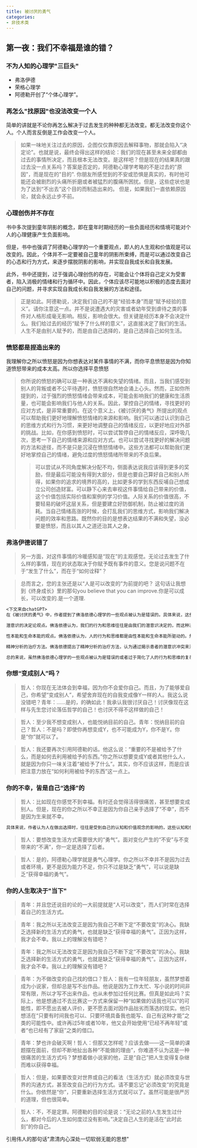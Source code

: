 ```yaml
---
title: 被讨厌的勇气
categories:
- 非技术类
---
```


## 第一夜：我们不幸福是谁的错？

### 不为人知的心理学"三巨头"
- 弗洛伊德
- 荣格心理学
- 阿德勒开创了“个体心理学”。

### 再怎么"找原因"也没法改变一个人
简单的讲就是不论你再怎么解决于过去发生的种种都无法改变。都无法改变你这个人。个人而言反倒是工作会改变一个人。

> 如果一味地关注过去的原因，企图仅仅靠原因去解释事物，那就会陷入“决定论”。也就是说，最终会得出这样的结论：我们的现在甚至未来全部都由过去的事情所决定，而且根本无法改变。是这样吧？但是现在的结果真的跟过去没一点关系吗？答案是否定的，阿德勒心理学考略的不是过去的"原因"，而是现在的"目的".
> 你朋友所感觉到的不安或恐惧是真实的，有时他可能还会被剧烈的头痛所折磨或者被猛烈的腹痛所困扰。但是，这些症状也是为了达到“不出去”这个目的而制造出来的。
> 但是，如果我们一直依赖原因论，就会永远止步不前。


### 心理创伤并不存在

书中多次提到童年阴影的概念，即在童年时期经历的一些负面经历和情境可能对个人的心理健康产生负面影响。

但是，书中也强调了阿德勒心理学的一个重要观点，即人的人生观和价值观是可以改变的。因此，个体并不一定要被自己童年的阴影所束缚，而是可以通过改变自己的心态和行为方式，来逐步摆脱阴影的影响，并实现自我成长和自我发展。

此外，书中还提到，过于强调心理创伤的存在，可能会让个体将自己定义为受害者，陷入消极的情绪和行为循环中。因此，个体应该尽可能地以积极的态度去面对自己的问题，并寻求实现自我成长和自我发展的方法和途径。

> 正是如此。阿德勒说，决定我们自己的不是“经验本身”而是“赋予经验的意义”。请你注意这一点。并不是说遭遇大的灾害或者幼年受到虐待之类的事件对人格形成毫无影响。相反，影响会很大。但关键是经历本身不会决定什么。我们给过去的经历“赋予了什么样的意义”，这直接决定了我们的生活。人生不是由别人赋予的，而是由自己选择的，是自己选择自己如何生活。

### 愤怒都是捏造出来的

我理解你之所以愤怒是因为你想表达对某件事情的不满，而你平息愤怒是因为你知道愤怒带来的成本太高。所以你选择平息愤怒

> 你所说的愤怒的确可以是一种表达不满和失望的情绪。而且，当我们感受到别人的背叛或者不公平待遇时，愤怒很自然地会涌上心头。然而，正如你所提到的，过于强烈的愤怒情绪会带来成本，可能会影响我们的健康和生活质量，也可能会影响我们与他人的关系。因此，掌控自己的情绪，寻找更好的应对方式，是非常重要的。在这个意义上，《被讨厌的勇气》所提出的观点可以帮助我们更好地理解愤怒情绪的来源和影响。我们可以通过认识到自己的思维方式和行为习惯，来更好地调整自己的情绪反应，以更好地应对外部的挑战。比如，在你感到愤怒时，可以尝试暂停自己的情绪反应，深呼吸几次，思考一下自己的情绪来源和应对方式。也可以尝试寻找更好的解决问题的方法和途径，而不是只是沉浸在愤怒情绪中。这些方法都可以帮助我们更好地掌控自己的情绪，避免过度的愤怒情绪所带来的不良后果。
>> 可以尝试从不同角度解决分配不均，侧面表达说我应该得到更多的奖励，但是最后可能没有得到大部分，但是也要自己算好自己和别人所得，如果你的追求的境界的高的，比如更多的学到东西反哺自己想成立公司创造财富。可以静下心来去审视这件事情给自己带来的价值，这个价值包括实际价值和案例的学习价值。人际关系的价值很高，不要轻易的破坏这层关系，但是要建立好防御机制，防止被过度的消耗。当自己情绪高涨的时候，会打乱我们的思维方式，影响我们解决问题的效率和思路。既然你的目的是想表达结果的不满和失望，没必要是愤怒，而且以其人之道还治其人之身。

### 弗洛伊德说错了
> 另一方面，对这件事情的冷暖感知是“现在”的主观感觉。无论过去发生了什么样的事情，现在的状态取决于你赋予既有事件的意义。您是说问题不在于“发生了什么”，而在于“如何诠释”？

> 总而言之，您的主张还是以“人是可以改变的”为前提的吧？
这句话让我想到《终身成长》里的那句you believe that you can improve.你是可以成长，可以改变的.是一个道理.

```txt
<下文来自chatGPT>
在《被讨厌的勇气》中，作者提到了佛洛依德心理学的一些观点被认为是错误的。具体来说，这些观点包括：

潜意识的决定论观点。佛洛依德认为，我们的行为和思维往往是由我们的潜意识决定的，而这种决定是无意识的。然而，这种观点被认为过于简化了人的行为和思维的复杂性，忽略了许多其他因素的影响，如社会和文化因素等。

性本能和生命本能的观点。佛洛依德认为，人的行为和思维都是由性本能和生命本能所驱动的。然而，这种观点被认为是过于简单化了人的行为和思维的复杂性，忽略了其他的因素，如人的理性思考和文化因素等。

精神分析的治疗方法。佛洛依德提出了精神分析的治疗方法，认为通过揭示患者的潜意识冲突来治疗精神疾病。然而，这种治疗方法被认为过于依赖于治疗师的解释和分析，忽略了患者自身的主观体验和自我探索的重要性。

总的来说，虽然佛洛依德心理学的一些观点被认为是错误的或者过于简化了人的行为和思维的复杂性，但是佛洛依德的贡献也是不可否认的。他提出了许多重要的概念和方法，对现代心理学的发展产生了深远的影响。

```

### 你想“变成别人”吗？

> 哲人：你现在无法体会到幸福，因为你不会爱你自己。而且，为了能够爱自己，你希望“变成别人”，希望舍弃现在的自我变成像Y一样的人。我这么说没错吧？青年：……是的，的确如此！我承认我很讨厌自己！讨厌像现在这样与先生您讨论落伍哲学的自己！也讨厌不得不这样做的自己！

> 哲人：至少我不想变成别人，也能悦纳目前的自己。青年：悦纳目前的自己？哲人：不是吗？即使你再想变成Y，也不可能成为Y，你不是Y。你是“你”就可以了。

> 哲人：我还要再次引用阿德勒的话。他这么说：“重要的不是被给予了什么，而是如何去利用被给予的东西。”你之所以想要变成Y或者其他什么人，就是因为你只一味关注着“被给予了什么”。其实，你不应该这样，而是应该把注意力放在“如何利用被给予的东西”这一点上。


### 你的不幸，皆是自己“选择”的
>哲人：比如现在你感觉不到幸福。有时还会觉得活得很痛苦，甚至想要变成别人。但是，现在的你之所以不幸正是因为你自己亲手选择了“不幸”，而不是因为生来就不幸。
```txt
具体来说，作者认为人在做出选择时，往往是受到自己的认知和价值观念的影响的，这些认知和价值观念可能是从家庭、社会和文化中获得的。因此，人在做出选择时，应该意识到自己的价值观念和偏见，并且努力从中脱颖而出，找到真正符合自己内心的选择。
```
> 哲人：要想改变生活方式需要很大的“勇气”。面对变化产生的“不安”与不变带来的“不满”，你一定是选择了后者。

> 哲人：是的，阿德勒心理学就是勇气心理学。你之所以不幸并不是因为过去或者环境，更不是因为能力不足，你只不过是缺乏“勇气”，可以说是缺乏“获得幸福的勇气”。

### 你的人生取决于"当下"

> 青年：并且您还说目的论的一大前提就是“人可以改变”，而人们时常在选择着自己的生活方式。

> 青年：我之所以无法改变正是因为我自己不断下定“不要改变”的决心。我缺乏选择新的生活方式的勇气，也就是缺乏“获得幸福的勇气”。正因为这样，我才会不幸。我以上的理解没有错吧？

> 青年：我之所以无法改变正是因为我自己不断下定“不要改变”的决心。我缺乏选择新的生活方式的勇气，也就是缺乏“获得幸福的勇气”。正因为这样，我才会不幸。我以上的理解没有错吧？

> 青年：为不做改变的自己找的借口？哲人：我有一位年轻朋友，虽然梦想着成为小说家，但却总是写不出作品。他说是因为工作太忙、写小说的时间非常有限，所以才写不出来作品，也从未参加过任何比赛。但真是如此吗？实际上，他是想通过不去比赛这一方式来保留一种“如果做的话我也可以”的可能性，即不愿出去被人评价，更不愿去面对因作品拙劣而落选的现实。他只想活在“只要有时间我也可以、只要环境具备我也能写、自己有这种才能”之类的可能性中。或许再过5年或者10年，他又会开始使用“已经不再年轻”或者“也已经有了家庭”之类的借口。

> 青年：梦也许会破灭啊！哲人：但那又怎样呢？应该去做——这一简单的课题摆在面前，但却不断地扯出各种“不能做的理由”，你难道不认为这是一种很痛苦的生活方式吗？梦想着做小说家的他，正是“自己”把人生变得复杂继而难以获得幸福。

> 哲人：但是，如果要改变对世界或自己的看法（生活方式）就必须改变与世界的沟通方式，甚至改变自己的行为方式。请不要忘记“必须改变”的究竟是什么。你依然是“你”，只要重新选择生活方式就可以了。虽然可能是很严厉的道理，但也很简单。

> 哲人：不，不是定罪。阿德勒的目的论是说：“无论之前的人生发生过什么，都对今后的人生如何度过没有影响。”决定自己人生的是活在“此时此刻”的你自己。

引用伟人的那句话"肃清内心深处一切软弱无能的思想"